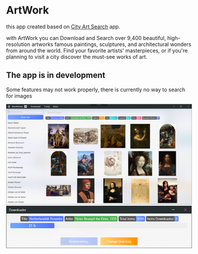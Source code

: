 # ArtWork
this app created based on [City Art Search](https://www.microsoft.com/en-us/p/city-art-search/9wzdncrdtbtp#activetab=pivot:overviewtab) app.

with ArtWork you can Download and Search over 9,400 beautiful, high-resolution artworks famous paintings, sculptures, and architectural wonders from around the world. Find your favorite artists' masterpieces, or if you're planning to visit a city discover the must-see works of art.
## The app is in development
Some features may not work properly, there is currently no way to search for images

![](ScreenShot/Screen.png)
![](ScreenShot/Screen2.png)
